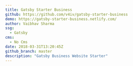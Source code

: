 ```yaml
---
title: Gatsby Starter Business
github: https://github.com/v4iv/gatsby-starter-business
demo: https://gatsby-starter-business.netlify.com/
author: Vaibhav Sharma
ssg:
  - Gatsby
cms:
  - No Cms
date: 2018-03-31T13:20:45Z
github_branch: master
description: "Gatsby Business Website Starter"
---
```

